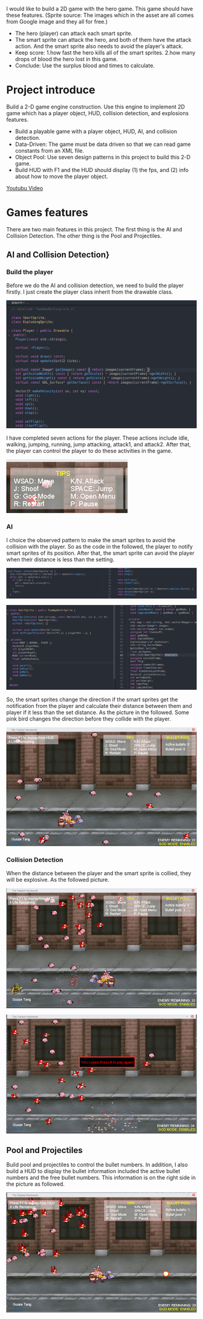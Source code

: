 I would like to build a 2D game with the hero game. This game should have these features. (Sprite source: The images which in the asset are all comes from Google image and they all for free.)

* The hero (player) can attack each smart sprite. 
* The smart sprite can attack the hero, and both of them have the attack action. And the smart sprite also needs to avoid the player's attack.
* Keep score: 1.how fast the hero kills all of the smart sprites. 2.how many drops of blood the hero lost in this game.
* Conclude: Use the surplus blood and times to calculate.

# Project introduce

Build a 2-D game engine construction. Use this engine to implement 2D game which has a player object, HUD, collision detection, and explosions features.

* Build a playable game with a player object, HUD, AI, and collision detection.
* Data-Driven: The game must be data driven so that we can read game constants from an XML file.
* Object Pool: Use seven design patterns in this project to build this 2-D game.
* Build HUD with F1 and the HUD should display (1) the fps, and (2) info about how to move the player object.

[Youtubu Video](https://youtu.be/X7uQuaB9wNA)

# Games features

There are two main features in this project. The first thing is the AI and Collision Detection. The other thing is the Pool and Projectiles.

## AI and Collision Detection}

### Build the player

Before we do the AI and collision detection, we need to build the player firstly. I just create the player class inherit from the drawable class. 

![](images/2019-01-10-17-39-34.png)

I have completed seven actions for the player. These actions include idle, walking, jumping, running, jump attacking, attack1, and attack2. After that, the player can control the player to do these activities in the game.

![](images/2019-01-10-17-37-29.png)

### AI

I choice the observed pattern to make the smart sprites to avoid the collision with the player. So as the code in the followed, the player to notify smart sprites of its position. After that, the smart sprite can avoid the player when their distance is less than the setting.

![](images/2019-01-10-17-40-34.png)

![](images/2019-01-10-17-40-43.png)

So, the smart sprites change the direction if the smart sprites get the notification from the player and calculate their distance between them and player if it less than the set distance. As the picture in the followed. Some pink bird changes the direction before they collide with the player.

![](images/2019-01-10-17-41-02.png)

### Collision Detection

When the distance between the player and the smart sprite is collied, they will be explosive. As the followed picture.

![](images/2019-01-10-17-41-27.png)

![](images/2019-01-10-17-41-41.png)

## Pool and Projectiles

Build pool and projectiles to control the bullet numbers. In addition, I also build a HUD to display the bullet information included the active bullet numbers and the free bullet numbers. This information is on the right side in the picture as followed.

![](images/2019-01-10-17-41-55.png)

